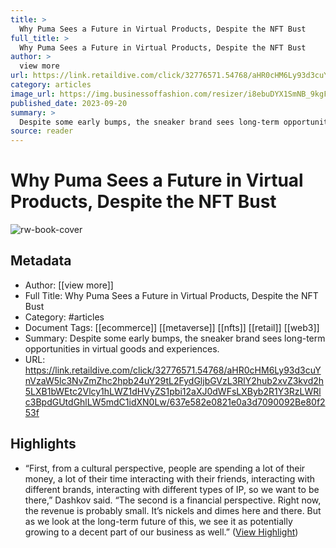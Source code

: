 ```yaml
---
title: >
  Why Puma Sees a Future in Virtual Products, Despite the NFT Bust
full_title: >
  Why Puma Sees a Future in Virtual Products, Despite the NFT Bust
author: >
  view more
url: https://link.retaildive.com/click/32776571.54768/aHR0cHM6Ly93d3cuYnVzaW5lc3NvZmZhc2hpb24uY29tL2FydGljbGVzL3RlY2hub2xvZ3kvd2h5LXB1bWEtc2Vlcy1hLWZ1dHVyZS1pbi12aXJ0dWFsLXByb2R1Y3RzLWRlc3BpdGUtdGhlLW5mdC1idXN0Lw/637e582e0821e0a3d7090092Be80f253f
category: articles
image_url: https://img.businessoffashion.com/resizer/i8ebuDYX1SmNB_9kgFn3e2KsWYg=/1200x630/filters:format(jpg):quality(70):focal(1054x471:1064x481)/cloudfront-eu-central-1.images.arcpublishing.com/businessoffashion/WECZB6H7DVCZPBDKMUIJLMI7IY.jpg
published_date: 2023-09-20
summary: >
  Despite some early bumps, the sneaker brand sees long-term opportunities in virtual goods and experiences.
source: reader
---
```

# Why Puma Sees a Future in Virtual Products, Despite the NFT Bust

![rw-book-cover](https://img.businessoffashion.com/resizer/i8ebuDYX1SmNB_9kgFn3e2KsWYg=/1200x630/filters:format(jpg):quality(70):focal(1054x471:1064x481)/cloudfront-eu-central-1.images.arcpublishing.com/businessoffashion/WECZB6H7DVCZPBDKMUIJLMI7IY.jpg)

## Metadata
- Author: [[view more]]
- Full Title: Why Puma Sees a Future in Virtual Products, Despite the NFT Bust
- Category: #articles
- Document Tags: [[ecommerce]] [[metaverse]] [[nfts]] [[retail]] [[web3]] 
- Summary: Despite some early bumps, the sneaker brand sees long-term opportunities in virtual goods and experiences.
- URL: https://link.retaildive.com/click/32776571.54768/aHR0cHM6Ly93d3cuYnVzaW5lc3NvZmZhc2hpb24uY29tL2FydGljbGVzL3RlY2hub2xvZ3kvd2h5LXB1bWEtc2Vlcy1hLWZ1dHVyZS1pbi12aXJ0dWFsLXByb2R1Y3RzLWRlc3BpdGUtdGhlLW5mdC1idXN0Lw/637e582e0821e0a3d7090092Be80f253f

## Highlights
- “First, from a cultural perspective, people are spending a lot of their money, a lot of their time interacting with their friends, interacting with different brands, interacting with different types of IP, so we want to be there,” Dashkov said. “The second is a financial perspective. Right now, the revenue is probably small. It’s nickels and dimes here and there. But as we look at the long-term future of this, we see it as potentially growing to a decent part of our business as well.” ([View Highlight](https://read.readwise.io/read/01hchm7e3k6925s0df9b2zr6rc))


